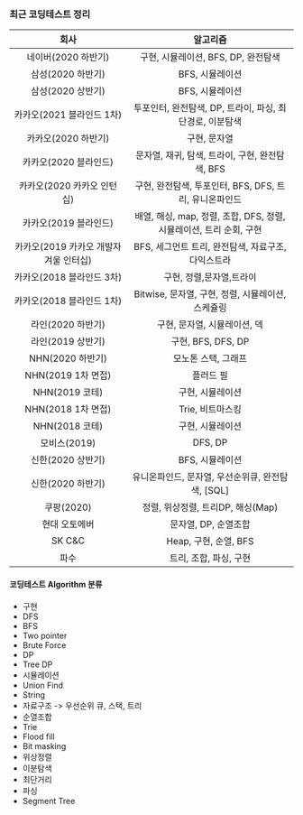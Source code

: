 ### 최근 코딩테스트 정리

|회사|알고리즘|
|:--:|:--:|
|네이버(2020 하반기)|구현, 시뮬레이션, BFS, DP, 완전탐색|
|삼성(2020 하반기)|BFS, 시뮬레이션|
|삼성(2020 상반기)|BFS, 시뮬레이션|
|카카오(2021 블라인드 1차)|투포인터, 완전탐색, DP, 트라이, 파싱, 최단경로, 이분탐색|
|카카오(2020 하반기)|구현, 문자열|
|카카오(2020 블라인드)|문자열, 재귀, 탐색, 트라이, 구현, 완전탐색, BFS|
|카카오(2020 카카오 인턴십)|구현, 완전탐색, 투포인터, BFS, DFS, 트리, 유니온파인드 |
|카카오(2019 블라인드)|배열, 해싱, map, 정렬, 조합, DFS, 정렬, 시뮬레이션, 트리 순회, 구현|
|카카오(2019 카카오 개발자 겨울 인터십)| BFS, 세그먼트 트리, 완전탐색, 자료구조, 다익스트라 |
|카카오(2018 블라인드 3차)|구현, 정렬,문자열,트라이|
|카카오(2018 블라인드 1차)|Bitwise, 문자열, 구현, 정렬, 시뮬레이션, 스케쥴링|
|라인(2020 하반기)|구현, 문자열, 시뮬레이션, 덱|
|라인(2019 상반기)|구현, BFS, DFS, DP|
|NHN(2020 하반기)|모노톤 스택, 그래프|
|NHN(2019 1차 면접)|플러드 필|
|NHN(2019 코테)|구현, 시뮬레이션|
|NHN(2018 1차 면접)|Trie, 비트마스킹|
|NHN(2018 코테)|구현, 시뮬레이션|
|모비스(2019)| DFS, DP|
|신한(2020 상반기)|BFS, 시뮬레이션|
|신한(2020 하반기)|유니온파인드, 문자열, 우선순위큐, 완전탐색, [SQL]|
|쿠팡(2020)|정렬, 위상정렬, 트리DP, 해싱(Map)|
|현대 오토에버|문자열, DP, 순열조합|
|SK C&C|Heap, 구현, 순열, BFS|
|파수|트리, 조합, 파싱, 구현|

#### 코딩테스트 Algorithm 분류
 - 구현
 - DFS
 - BFS
 - Two pointer
 - Brute Force
 - DP
 - Tree DP
 - 시뮬레이션
 - Union Find
 - String
 - 자료구조 -> 우선순위 큐, 스택, 트리
 - 순열조합
 - Trie
 - Flood fill
 - Bit masking
 - 위상정렬
 - 이분탐색
 - 최단거리
 - 파싱
 - Segment Tree
